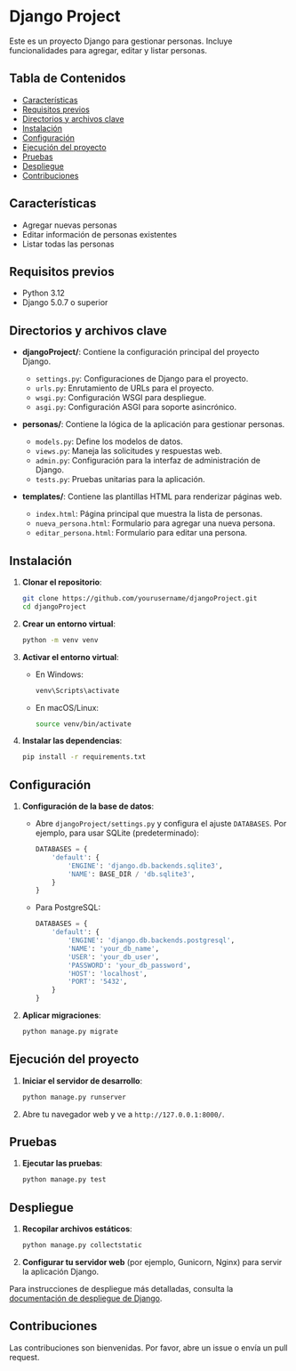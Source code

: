 # Django Project

Este es un proyecto Django para gestionar personas. Incluye funcionalidades para agregar, editar y listar personas.

## Tabla de Contenidos

- [Características](#características)
- [Requisitos previos](#requisitos-previos)
- [Directorios y archivos clave](#directorios-y-archivos-clave)
- [Instalación](#instalación)
- [Configuración](#configuración)
- [Ejecución del proyecto](#ejecución-del-proyecto)
- [Pruebas](#pruebas)
- [Despliegue](#despliegue)
- [Contribuciones](#contribuciones)

## Características

- Agregar nuevas personas
- Editar información de personas existentes
- Listar todas las personas

## Requisitos previos

- Python 3.12
- Django 5.0.7 o superior

## Directorios y archivos clave

- **djangoProject/**: Contiene la configuración principal del proyecto Django.
  - `settings.py`: Configuraciones de Django para el proyecto.
  - `urls.py`: Enrutamiento de URLs para el proyecto.
  - `wsgi.py`: Configuración WSGI para despliegue.
  - `asgi.py`: Configuración ASGI para soporte asincrónico.

- **personas/**: Contiene la lógica de la aplicación para gestionar personas.
  - `models.py`: Define los modelos de datos.
  - `views.py`: Maneja las solicitudes y respuestas web.
  - `admin.py`: Configuración para la interfaz de administración de Django.
  - `tests.py`: Pruebas unitarias para la aplicación.

- **templates/**: Contiene las plantillas HTML para renderizar páginas web.
  - `index.html`: Página principal que muestra la lista de personas.
  - `nueva_persona.html`: Formulario para agregar una nueva persona.
  - `editar_persona.html`: Formulario para editar una persona.

## Instalación

1. **Clonar el repositorio**:
    ```sh
    git clone https://github.com/yourusername/djangoProject.git
    cd djangoProject
    ```

2. **Crear un entorno virtual**:
    ```sh
    python -m venv venv
    ```

3. **Activar el entorno virtual**:
    - En Windows:
        ```sh
        venv\Scripts\activate
        ```
    - En macOS/Linux:
        ```sh
        source venv/bin/activate
        ```

4. **Instalar las dependencias**:
    ```sh
    pip install -r requirements.txt
    ```

## Configuración

1. **Configuración de la base de datos**:
    - Abre `djangoProject/settings.py` y configura el ajuste `DATABASES`. Por ejemplo, para usar SQLite (predeterminado):
        ```python
        DATABASES = {
            'default': {
                'ENGINE': 'django.db.backends.sqlite3',
                'NAME': BASE_DIR / 'db.sqlite3',
            }
        }
        ```
    - Para PostgreSQL:
        ```python
        DATABASES = {
            'default': {
                'ENGINE': 'django.db.backends.postgresql',
                'NAME': 'your_db_name',
                'USER': 'your_db_user',
                'PASSWORD': 'your_db_password',
                'HOST': 'localhost',
                'PORT': '5432',
            }
        }
        ```

2. **Aplicar migraciones**:
    ```sh
    python manage.py migrate
    ```

## Ejecución del proyecto

1. **Iniciar el servidor de desarrollo**:
    ```sh
    python manage.py runserver
    ```

2. Abre tu navegador web y ve a `http://127.0.0.1:8000/`.

## Pruebas

1. **Ejecutar las pruebas**:
    ```sh
    python manage.py test
    ```

## Despliegue

1. **Recopilar archivos estáticos**:
    ```sh
    python manage.py collectstatic
    ```

2. **Configurar tu servidor web** (por ejemplo, Gunicorn, Nginx) para servir la aplicación Django.

Para instrucciones de despliegue más detalladas, consulta la [documentación de despliegue de Django](https://docs.djangoproject.com/en/stable/howto/deployment/).

## Contribuciones

Las contribuciones son bienvenidas. Por favor, abre un issue o envía un pull request.

